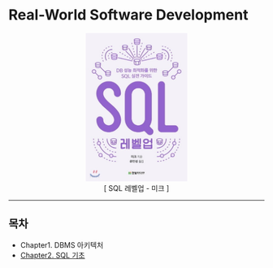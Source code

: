 # Real-World Software Development

<div style="text-align:center">
    <img src="../../../src/images/sql-levelup.jpeg" alt="drawing" width="200" text-align/>
    <div>[ SQL 레벨업 - 미크 ]</div> 
</div>
<hr>

## 목차

- Chapter1. DBMS 아키텍처
- [Chapter2. SQL 기초](./chapter2.md)
